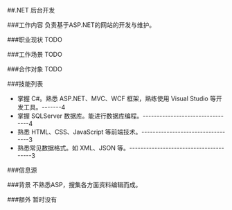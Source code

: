 ##.NET 后台开发

###工作内容
负责基于ASP.NET的网站的开发与维护。

###职业现状
TODO

###工作场景
TODO

###合作对象
TODO

###技能列表
*   掌握 C#。熟悉 ASP.NET、MVC、WCF 框架，熟练使用 Visual Studio 等开发工具。-------4
*   掌握 SQLServer 数据库。能进行数据库编程。---------------------------------4
*   熟悉 HTML、CSS、JavaScript 等前端技术。----------------------------------3
*   熟悉常见数据格式。如 XML、JSON 等。---------------------------------------3

###信息源

###背景
不熟悉ASP，搜集各方面资料编辑而成。

###额外
暂时没有
